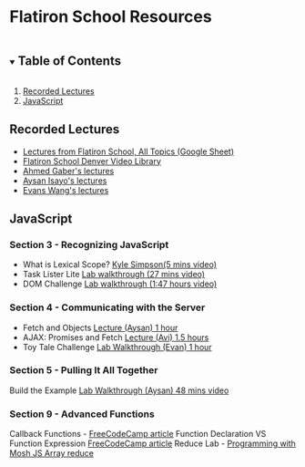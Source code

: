 # Flatiron School Resources

<!-- TABLE OF CONTENTS -->
<details open="open">
  <summary><h2 style="display: inline-block">Table of Contents</h2></summary>
  <ol>
    <li><a href="#recorded-lectures">Recorded Lectures</a></li>
    <li><a href="#javascript">JavaScript</a></li>
  </ol>
</details>

## Recorded Lectures
* [Lectures from Flatiron School, All Topics (Google Sheet)](https://docs.google.com/spreadsheets/d/1a-hlF6DurA_GHxcTUjNiFl4_Oju7LAtRGY-lhvV54bQ/edit#gid=1112612743)
* [Flatiron School Denver Video Library](https://flatiron-school-denver.firebaseapp.com/videos)
* [Ahmed Gaber's lectures](https://www.youtube.com/channel/UCMNRjLzNMahLgpl-313KkJw/playlists)
* [Aysan Isayo's lectures](https://www.youtube.com/channel/UCXWvMA6QfunUPIVkCTR8vKg/videos)
* [Evans Wang's lectures](https://www.youtube.com/channel/UCWVPBpwgLrXBllde_xactyg/videos)

## JavaScript

### Section 3 - Recognizing JavaScript
* What is Lexical Scope? [Kyle Simpson(5 mins video)](https://www.youtube.com/watch?v=dHYhMP8ESuk)
* Task Lister Lite [Lab walkthrough (27 mins video)](https://www.youtube.com/watch?v=cAVKZ6Pvf2E&feature=youtu.be)
* DOM Challenge [Lab walkthrough (1:47 hours video)](https://www.youtube.com/watch?v=ODxpIsfEfCA&feature=youtu.be)
### Section 4 - Communicating with the Server
* Fetch and Objects [Lecture (Aysan) 1 hour](https://www.youtube.com/watch?v=rU5tV3JvLYI&t=43s)
* AJAX: Promises and Fetch [Lecture (Avi) 1.5 hours](https://www.youtube.com/watch?v=66NMDEFvhhQ&feature=emb_title)
* Toy Tale Challenge [Lab Walkthrough (Evan) 1 hour](https://www.youtube.com/watch?v=qHt4kUp_zFs&feature=youtu.be)
### Section 5 - Pulling It All Together
Build the Example [Lab Walkthrough (Aysan) 48 mins video](https://www.youtube.com/watch?v=DjWpJlmkN6c)
### Section 9 - Advanced Functions
Callback Functions - [FreeCodeCamp article](https://www.freecodecamp.org/news/javascript-callback-functions-what-are-callbacks-in-js-and-how-to-use-them/)
Function Declaration VS Function Expression [FreeCodeCamp article](https://www.freecodecamp.org/news/when-to-use-a-function-declarations-vs-a-function-expression-70f15152a0a0/)
Reduce Lab - [Programming with Mosh JS Array reduce](https://www.youtube.com/watch?v=g1C40tDP0Bk)
